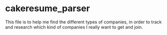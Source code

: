 # cakeresume_parser

This file is to help me find the different types of companies, in order to track and research which kind of companies I really want to get and join.

